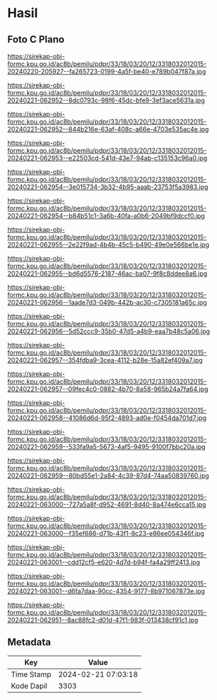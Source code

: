# Hasil

## Foto C Plano

https://sirekap-obj-formc.kpu.go.id/ac8b/pemilu/pdpr/33/18/03/20/12/3318032012015-20240220-205927--fa265723-0199-4a5f-be40-e789b047f87a.jpg

https://sirekap-obj-formc.kpu.go.id/ac8b/pemilu/pdpr/33/18/03/20/12/3318032012015-20240221-062952--8dc0793c-98f6-45dc-bfe9-3ef3ace5631a.jpg

https://sirekap-obj-formc.kpu.go.id/ac8b/pemilu/pdpr/33/18/03/20/12/3318032012015-20240221-062952--844b216e-63af-408c-a66e-4703e535ac4e.jpg

https://sirekap-obj-formc.kpu.go.id/ac8b/pemilu/pdpr/33/18/03/20/12/3318032012015-20240221-062953--e22503cd-541d-43e7-94ab-c135153c96a0.jpg

https://sirekap-obj-formc.kpu.go.id/ac8b/pemilu/pdpr/33/18/03/20/12/3318032012015-20240221-062954--3e015734-3b32-4b95-aaab-23753f5a3983.jpg

https://sirekap-obj-formc.kpu.go.id/ac8b/pemilu/pdpr/33/18/03/20/12/3318032012015-20240221-062954--b84b51c1-3a6b-40fa-a0b6-2049bf9dccf0.jpg

https://sirekap-obj-formc.kpu.go.id/ac8b/pemilu/pdpr/33/18/03/20/12/3318032012015-20240221-062955--2e22f9ad-4b4b-45c5-b490-49e0e566be1e.jpg

https://sirekap-obj-formc.kpu.go.id/ac8b/pemilu/pdpr/33/18/03/20/12/3318032012015-20240221-062955--bd6d5576-2187-46ac-ba07-9f8c8ddee8a6.jpg

https://sirekap-obj-formc.kpu.go.id/ac8b/pemilu/pdpr/33/18/03/20/12/3318032012015-20240221-062956--1aade7d3-049b-442b-ac30-c7305181a65c.jpg

https://sirekap-obj-formc.kpu.go.id/ac8b/pemilu/pdpr/33/18/03/20/12/3318032012015-20240221-062956--5d52ccc9-35b0-47d5-a4b9-eaa7b48c5a06.jpg

https://sirekap-obj-formc.kpu.go.id/ac8b/pemilu/pdpr/33/18/03/20/12/3318032012015-20240221-062957--354fdba9-3cea-4112-b28e-15a82ef409a7.jpg

https://sirekap-obj-formc.kpu.go.id/ac8b/pemilu/pdpr/33/18/03/20/12/3318032012015-20240221-062957--09fec4c0-0882-4b70-8a58-965b24a7fa64.jpg

https://sirekap-obj-formc.kpu.go.id/ac8b/pemilu/pdpr/33/18/03/20/12/3318032012015-20240221-062958--41086d6d-95f2-4893-ad0e-f0454da701d7.jpg

https://sirekap-obj-formc.kpu.go.id/ac8b/pemilu/pdpr/33/18/03/20/12/3318032012015-20240221-062959--533fa9a5-5673-4af5-9495-9100f7bbc20a.jpg

https://sirekap-obj-formc.kpu.go.id/ac8b/pemilu/pdpr/33/18/03/20/12/3318032012015-20240221-062959--80bd55e1-2a84-4c39-87d4-74aa50839760.jpg

https://sirekap-obj-formc.kpu.go.id/ac8b/pemilu/pdpr/33/18/03/20/12/3318032012015-20240221-063000--727a5a8f-d952-4691-8d40-8a474e6cca15.jpg

https://sirekap-obj-formc.kpu.go.id/ac8b/pemilu/pdpr/33/18/03/20/12/3318032012015-20240221-063000--f35ef686-d71b-43f1-8c23-e86ee054346f.jpg

https://sirekap-obj-formc.kpu.go.id/ac8b/pemilu/pdpr/33/18/03/20/12/3318032012015-20240221-063001--cdd12cf5-e620-4d7d-b94f-fa4a29ff2413.jpg

https://sirekap-obj-formc.kpu.go.id/ac8b/pemilu/pdpr/33/18/03/20/12/3318032012015-20240221-063001--d6fa7daa-90cc-4354-9177-8b971067873e.jpg

https://sirekap-obj-formc.kpu.go.id/ac8b/pemilu/pdpr/33/18/03/20/12/3318032012015-20240221-062951--8ac88fc2-d01d-47f1-983f-013438cf91c1.jpg


## Metadata

| Key        | Value               |
| ---------- | ------------------- |
| Time Stamp | 2024-02-21 07:03:18 |
| Kode Dapil | 3303                |




